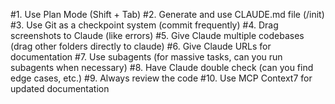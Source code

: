 #1. Use Plan Mode (Shift + Tab)
#2. Generate and use CLAUDE.md file (/init)
#3. Use Git as a checkpoint system (commit frequently)
#4. Drag screenshots to Claude (like errors)
#5. Give Claude multiple codebases (drag other folders directly to claude)
#6. Give Claude URLs for documentation
#7. Use subagents (for massive tasks, can you run subagents when necessary)
#8. Have Claude double check (can you find edge cases, etc.)
#9. Always review the code
#10. Use MCP Context7 for updated documentation